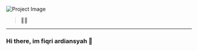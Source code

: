 ![Project Image](https://ik.imagekit.io/p4ukigs1hrvx/IMG_20210319_181423_734_BT1-34D1vDB.jpg)

> 👋🎉

---

### Hi there, im fiqri ardiansyah 👋
